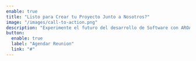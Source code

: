 ```yaml
---
enable: true
title: "Listo para Crear tu Proyecto Junto a Nosotros?"
image: "/images/call-to-action.png"
description: "Experimente el futuro del desarrollo de Software con AROA. Cree sitios estáticos o dinamicos ultrarrápidos con facilidad y flexibilidad"
button:
  enable: true
  label: "Agendar Reunion"
  link: "#"
---
```

